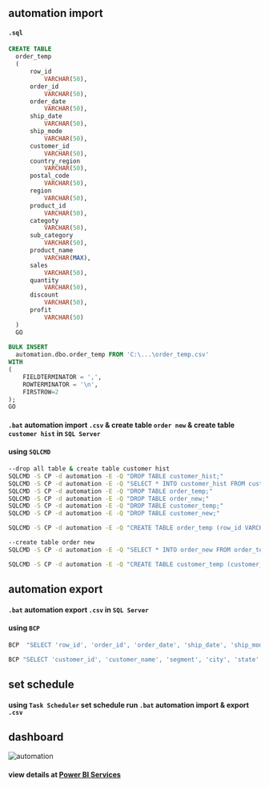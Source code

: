 # 
## automation import
#### `.sql`
```sql
CREATE TABLE
  order_temp
  (
      row_id
          VARCHAR(50), 
      order_id
          VARCHAR(50), 
      order_date
          VARCHAR(50), 
      ship_date
          VARCHAR(50),
      ship_mode
          VARCHAR(50), 
      customer_id
          VARCHAR(50),
      country_region
          VARCHAR(50), 
      postal_code
          VARCHAR(50), 
      region
          VARCHAR(50), 
      product_id
          VARCHAR(50),
      categoty
          VARCHAR(50),
      sub_category
          VARCHAR(50),
      product_name
          VARCHAR(MAX),
      sales
          VARCHAR(50),
      quantity
          VARCHAR(50),
      discount
          VARCHAR(50),
      profit
          VARCHAR(50)
  )
  GO
  
BULK INSERT 
  automation.dbo.order_temp FROM 'C:\...\order_temp.csv'
WITH
(
    FIELDTERMINATOR = ',',
    ROWTERMINATOR = '\n',
    FIRSTROW=2
);
GO
```
#### `.bat` automation import `.csv` & create table `order new` & create table `customer hist` in `SQL Server`
#### using `SQLCMD`
```bat
--drop all table & create table customer hist
SQLCMD -S CP -d automation -E -Q "DROP TABLE customer_hist;"
SQLCMD -S CP -d automation -E -Q "SELECT * INTO customer_hist FROM customer_temp;"
SQLCMD -S CP -d automation -E -Q "DROP TABLE order_temp;"
SQLCMD -S CP -d automation -E -Q "DROP TABLE order_new;"
SQLCMD -S CP -d automation -E -Q "DROP TABLE customer_temp;"
SQLCMD -S CP -d automation -E -Q "DROP TABLE customer_new;"

SQLCMD -S CP -d automation -E -Q "CREATE TABLE order_temp (row_id VARCHAR(50), order_id VARCHAR(50), order_date VARCHAR(50), ship_date VARCHAR(50), ship_mode VARCHAR(50), customer_id VARCHAR(50), country_region VARCHAR(50), postal_code VARCHAR(50), region VARCHAR(50), product_id VARCHAR(50), category VARCHAR(50), sub_category VARCHAR(50), product_name VARCHAR(MAX), sales VARCHAR(50), quantity VARCHAR(50), discount VARCHAR(50), profit VARCHAR(50)); BULK INSERT automation.dbo.order_temp FROM 'C:\...\order_temp.csv' WITH (FIELDTERMINATOR = ',', ROWTERMINATOR = '\n', FIRSTROW = 2);"

--create table order new
SQLCMD -S CP -d automation -E -Q "SELECT * INTO order_new FROM order_temp WHERE CONVERT(DATE, order_date) = CONVERT(DATE, GETDATE());"

SQLCMD -S CP -d automation -E -Q "CREATE TABLE customer_temp (customer_id VARCHAR(50), customer_name VARCHAR(50), segment VARCHAR(50), city VARCHAR(50), state VARCHAR(50)); BULK INSERT automation.dbo.customer_temp FROM 'C:\...\customer_temp.csv' WITH (FIELDTERMINATOR = ',', ROWTERMINATOR = '\n', FIRSTROW = 2);"
```

## automation export
#### `.bat` automation export `.csv` in `SQL Server`
#### using `BCP`
```bat
BCP  "SELECT 'row_id', 'order_id', 'order_date', 'ship_date', 'ship_mode', 'customer_id', 'country_region', 'postal_code', 'region', 'product_id', 'categoty', 'sub_category', 'product_name', 'sales', 'quantity', 'discount', 'profit' UNION ALL SELECT * FROM order_temp;" queryout "C:\...\order_temp.csv" -c -t "," -T -S CP -d automation

BCP "SELECT 'customer_id', 'customer_name', 'segment', 'city', 'state' UNION ALL SELECT * FROM customer_temp;" queryout "C:\...\customer_temp.csv" -c -t "," -T -S CP -d automation
```

## set schedule
#### using `Task Scheduler` set schedule run `.bat` automation import & export `.csv`

## dashboard
![automation](https://user-images.githubusercontent.com/108328139/190431446-7d79e111-62cd-4b60-a729-d30b557a5b07.png)
#### view details at [Power BI Services](https://app.powerbi.com/view?r=eyJrIjoiOWI0OGM2ZTgtZWNlZS00ZTJmLThkZjQtOTE5Y2YxNDdiYzhlIiwidCI6ImFmZjljYzU2LTVkYzAtNGMyZS1iNTlmLTZkY2JkMzI1NzM3YiIsImMiOjEwfQ%3D%3D)
